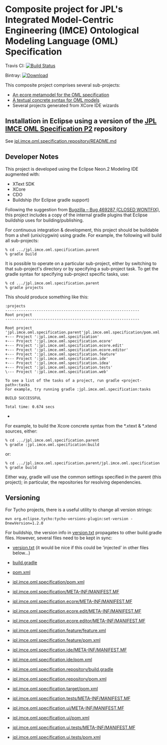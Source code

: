 # Composite project for JPL's Integrated Model-Centric Engineering (IMCE) Ontological Modeling Language (OML) Specification

Travis CI: [![Build Status](https://travis-ci.org/JPL-IMCE/jpl.imce.oml.specification.parent.svg?branch=master)](https://travis-ci.org/JPL-IMCE/jpl.imce.oml.specification.parent)

Bintray: [ ![Download](https://api.bintray.com/packages/jpl-imce/gov.nasa.jpl.imce/jpl.imce.oml.specification.parent/images/download.svg) ](https://bintray.com/jpl-imce/gov.nasa.jpl.imce/jpl.imce.oml.specification.parent/_latestVersion)

This composite project comprises several sub-projects:
- [An ecore metamodel for the OML specification](./jpl.imce.oml.specification.ecore)
- [A textual concrete syntax for OML models](./jpl.imce.oml.specification)
- Several projects generated from XCore IDE wizards

## Installation in Eclipse using a version of the [JPL IMCE OML Specification P2](https://bintray.com/jpl-imce/gov.nasa.jpl.imce.p2/jpl.imce.oml.specification.p2) repository

See [jpl.imce.oml.specification.repository/README.md](jpl.imce.oml.specification.repository/README.md)

## Developer Notes

This project is developed using the Eclipse Neon.2 Modeling IDE augmented with:
- XText SDK
- XCore
- CDO
- Buildship (for Eclipse gradle support)

Following the suggestion from [Bugzilla – Bug 469287 (CLOSED WONTFIX)](https://bugs.eclipse.org/bugs/show_bug.cgi?id=469287),
this project includes a copy of the internal gradle plugins that Eclipse buildship uses for building/publishing.

For continuous integration & development, this project should be buildable from a shell (unix/cygwin) using gradle.
For example, the following will build all sub-projects:

	% cd .../jpl.imce.oml.specification.parent
	% gradle build


It is possible to operate on a particular sub-project, either by switching to that sub-project's directory
or by specifying a sub-project task. To get the gradle syntax for specifying sub-project specific tasks, use:

	% cd .../jpl.imce.oml.specification.parent
	% gradle projects


This should produce something like this:

	:projects
	------------------------------------------------------------
	Root project
	------------------------------------------------------------
	
	Root project 'jpl.imce.oml.specification.parent'jpl.imce.oml.specification/pom.xml
	+--- Project ':jpl.imce.oml.specification'
	+--- Project ':jpl.imce.oml.specification.ecore'
	+--- Project ':jpl.imce.oml.specification.ecore.edit'
	+--- Project ':jpl.imce.oml.specification.ecore.editor'
	+--- Project ':jpl.imce.oml.specification.feature'
	+--- Project ':jpl.imce.oml.specification.ide'
	+--- Project ':jpl.imce.oml.specification.idea'
	+--- Project ':jpl.imce.oml.specification.tests'
	\--- Project ':jpl.imce.oml.specification.web'
	
	To see a list of the tasks of a project, run gradle <project-path>:tasks
	For example, try running gradle :jpl.imce.oml.specification:tasks
	
	BUILD SUCCESSFUL
	
	Total time: 0.674 secs

-

For example, to build the Xcore concrete syntax from the *.xtext & *.xtend sources, either:

	% cd .../jpl.imce.oml.specification.parent
	% gradle :jpl.imce.oml.specification:build

or:

	% cd .../jpl.imce.oml.specification.parent/jpl.imce.oml.specification
	% gradle build

Either way, gradle will use the common settings specified in the parent (this project);
in particular, the repositories for resolving dependencies.

## Versioning

For Tycho projects, there is a useful utility to change all version strings:

```
mvn org.eclipse.tycho:tycho-versions-plugin:set-version -DnewVersion=1.2.0
```

For buildship, the version info in [version.txt](version.txt) propagates to other build.gradle files.
However, several files need to be kept in sync:

- [version.txt](version.txt) (it would be nice if this could be 'injected' in other files below...)
- [build.gradle](build.gradle)
- [pom.xml](pom.xml)

- [jpl.imce.oml.specification/pom.xml](jpl.imce.oml.specification/pom.xml)
- [jpl.imce.oml.specification/META-INF/MANIFEST.MF](jpl.imce.oml.specification/META-INF/MANIFEST.MF) 

- [jpl.imce.oml.specification.ecore/META-INF/MANIFEST.MF](jpl.imce.oml.specification.ecore/META-INF/MANIFEST.MF) 

- [jpl.imce.oml.specification.ecore.edit/META-INF/MANIFEST.MF](jpl.imce.oml.specification.ecore.edit/META-INF/MANIFEST.MF) 

- [jpl.imce.oml.specification.ecore.editor/META-INF/MANIFEST.MF](jpl.imce.oml.specification.ecore.editor/META-INF/MANIFEST.MF)

- [jpl.imce.oml.specification.feature/feature.xml](jpl.imce.oml.specification.feature/feature.xml)
- [jpl.imce.oml.specification.feature/pom.xml](jpl.imce.oml.specification.feature/pom.xml)

- [jpl.imce.oml.specification.ide/META-INF/MANIFEST.MF](jpl.imce.oml.specification.ide/META-INF/MANIFEST.MF)
- [jpl.imce.oml.specification.ide/pom.xml](jpl.imce.oml.specification.ide/pom.xml)

- [jpl.imce.oml.specification.repository/build.gradle](jpl.imce.oml.specification.repository/build.gradle)
- [jpl.imce.oml.specification.repository/pom.xml](jpl.imce.oml.specification.repository/pom.xml)

- [jpl.imce.oml.specification.target/pom.xml](jpl.imce.oml.specification.target/pom.xml)

- [jpl.imce.oml.specification.tests/META-INF/MANIFEST.MF](jpl.imce.oml.specification.tests/META-INF/MANIFEST.MF)

- [jpl.imce.oml.specification.ui/META-INF/MANIFEST.MF](jpl.imce.oml.specification.ui/META-INF/MANIFEST.MF)
- [jpl.imce.oml.specification.ui/pom.xml](jpl.imce.oml.specification.ui/pom.xml)

- [jpl.imce.oml.specification.ui.tests/META-INF/MANIFEST.MF](jpl.imce.oml.specification.ui.tests/META-INF/MANIFEST.MF)
- [jpl.imce.oml.specification.ui.tests/pom.xml](jpl.imce.oml.specification.ui.tests/pom.xml)
